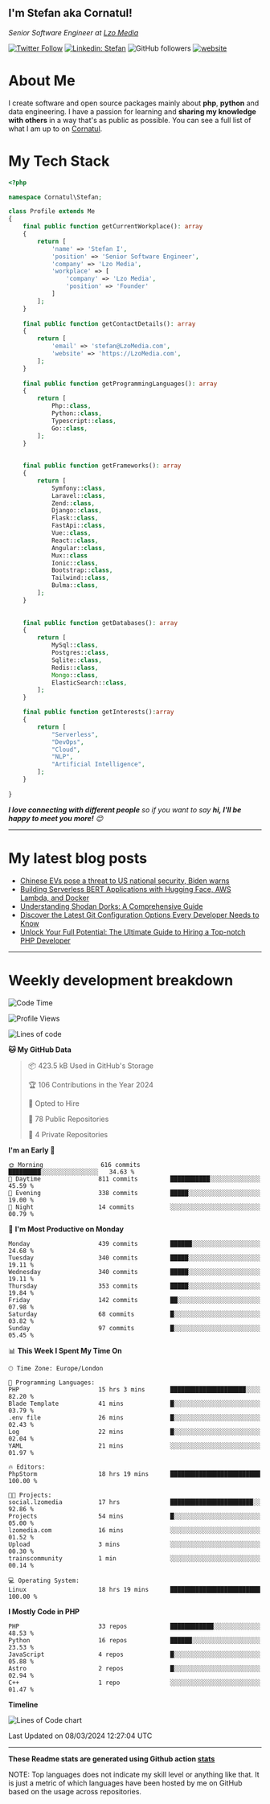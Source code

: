 <h2>I'm Stefan aka Cornatul! </h2>
<p><em>Senior Software Engineer at <a href="https:/lzomedia.com/">Lzo Media
</a>
</em></p>

[![Twitter Follow](https://img.shields.io/twitter/follow/cornatul?label=Follow)](https://twitter.com/intent/follow?screen_name=cornatul)
[![Linkedin: Stefan](https://img.shields.io/badge/cornatul-blue?style=flat-square&logo=Linkedin&logoColor=white&link=https://www.linkedin.com/in/cornatul/)](https://www.linkedin.com/in/cornatul/)
![GitHub followers](https://img.shields.io/github/followers/cornatul?label=Follow&style=social)
[![website](https://img.shields.io/badge/Website-46a2f1.svg?&style=flat-square&logo=Google-Chrome&logoColor=white&link=https://cornatul.com/)](https://cornatul.com/)



# About Me
I create software and open source packages mainly about **php**, **python** and data engineering. 
I have a passion for learning and **sharing my knowledge with others** in a way that's as public as possible. 
You can see a full list of what I am up to on [Cornatul](https://lzomedia.com).


# My Tech Stack

```php
<?php

namespace Cornatul\Stefan;

class Profile extends Me
{
    final public function getCurrentWorkplace(): array
    {
        return [
            'name' => 'Stefan I',
            'position' => 'Senior Software Engineer',
            'company' => 'Lzo Media',
            'workplace' => [
                'company' => 'Lzo Media',
                'position' => 'Founder'         
            ]
        ];
    }
    
    final public function getContactDetails(): array
    {
        return [
            'email' => 'stefan@LzoMedia.com',
            'website' => 'https://LzoMedia.com',
        ];
    }
    
    final public function getProgrammingLanguages(): array
    {
        return [
            Php::class,
            Python::class,
            Typescript::class,
            Go::class,
        ];
    }
    
    
    final public function getFrameworks(): array
    {
        return [
            Symfony::class,
            Laravel::class,
            Zend::class,
            Django::class,
            Flask::class,
            FastApi::class,
            Vue::class,
            React::class,
            Angular::class,
            Mux::class
            Ionic::class,
            Bootstrap::class,
            Tailwind::class,
            Bulma::class,
        ];
    }
    
    
    final public function getDatabases(): array
    {
        return [
            MySql::class,
            Postgres::class,
            Sqlite::class,
            Redis::class,
            Mongo::class,
            ElasticSearch::class,
        ];
    }

    final public function getInterests():array
    {
        return [
            "Serverless",
            "DevOps",
            "Cloud",
            "NLP",
            "Artificial Intelligence",
        ];
    }
   
}
```
 <em><b>I love connecting with different people</b> so if you want to say <b>hi, I'll be happy to meet you more!</b> 😊</em>

---
# My latest blog posts
<!-- BLOG-POST-LIST:START -->
- [Chinese EVs pose a threat to US national security, Biden warns](https://blog.lzomedia.com/chinese-evs-pose-a-threat-to-us-national-security-biden-warns/)
- [Building Serverless BERT Applications with Hugging Face, AWS Lambda, and Docker](https://blog.lzomedia.com/building-serverless-bert-applications-with-hugging-face-aws-lambda-and-docker/)
- [Understanding Shodan Dorks: A Comprehensive Guide](https://blog.lzomedia.com/understanding-shodan-dorks-a-comprehensive-guide/)
- [Discover the Latest Git Configuration Options Every Developer Needs to Know](https://blog.lzomedia.com/discover-the-latest-git-configuration-options-every-developer-needs-to-know/)
- [Unlock Your Full Potential: The Ultimate Guide to Hiring a Top-notch PHP Developer](https://blog.lzomedia.com/unlock-your-full-potential-the-ultimate-guide-to-hiring-a-top-notch-php-developer/)
<!-- BLOG-POST-LIST:END -->

---
# Weekly development breakdown
<!--START_SECTION:waka-->
![Code Time](http://img.shields.io/badge/Code%20Time-459%20hrs%2039%20mins-blue)

![Profile Views](http://img.shields.io/badge/Profile%20Views-0-blue)

![Lines of code](https://img.shields.io/badge/From%20Hello%20World%20I%27ve%20Written-9.0%20million%20lines%20of%20code-blue)

**🐱 My GitHub Data** 

> 📦 423.5 kB Used in GitHub's Storage 
 > 
> 🏆 106 Contributions in the Year 2024
 > 
> 💼 Opted to Hire
 > 
> 📜 78 Public Repositories 
 > 
> 🔑 4 Private Repositories 
 > 
**I'm an Early 🐤** 

```text
🌞 Morning                616 commits         █████████░░░░░░░░░░░░░░░░   34.63 % 
🌆 Daytime                811 commits         ███████████░░░░░░░░░░░░░░   45.59 % 
🌃 Evening                338 commits         █████░░░░░░░░░░░░░░░░░░░░   19.00 % 
🌙 Night                  14 commits          ░░░░░░░░░░░░░░░░░░░░░░░░░   00.79 % 
```
📅 **I'm Most Productive on Monday** 

```text
Monday                   439 commits         ██████░░░░░░░░░░░░░░░░░░░   24.68 % 
Tuesday                  340 commits         █████░░░░░░░░░░░░░░░░░░░░   19.11 % 
Wednesday                340 commits         █████░░░░░░░░░░░░░░░░░░░░   19.11 % 
Thursday                 353 commits         █████░░░░░░░░░░░░░░░░░░░░   19.84 % 
Friday                   142 commits         ██░░░░░░░░░░░░░░░░░░░░░░░   07.98 % 
Saturday                 68 commits          █░░░░░░░░░░░░░░░░░░░░░░░░   03.82 % 
Sunday                   97 commits          █░░░░░░░░░░░░░░░░░░░░░░░░   05.45 % 
```


📊 **This Week I Spent My Time On** 

```text
🕑︎ Time Zone: Europe/London

💬 Programming Languages: 
PHP                      15 hrs 3 mins       █████████████████████░░░░   82.20 % 
Blade Template           41 mins             █░░░░░░░░░░░░░░░░░░░░░░░░   03.79 % 
.env file                26 mins             █░░░░░░░░░░░░░░░░░░░░░░░░   02.43 % 
Log                      22 mins             █░░░░░░░░░░░░░░░░░░░░░░░░   02.04 % 
YAML                     21 mins             ░░░░░░░░░░░░░░░░░░░░░░░░░   01.97 % 

🔥 Editors: 
PhpStorm                 18 hrs 19 mins      █████████████████████████   100.00 % 

🐱‍💻 Projects: 
social.lzomedia          17 hrs              ███████████████████████░░   92.86 % 
Projects                 54 mins             █░░░░░░░░░░░░░░░░░░░░░░░░   05.00 % 
lzomedia.com             16 mins             ░░░░░░░░░░░░░░░░░░░░░░░░░   01.52 % 
Upload                   3 mins              ░░░░░░░░░░░░░░░░░░░░░░░░░   00.30 % 
trainscommunity          1 min               ░░░░░░░░░░░░░░░░░░░░░░░░░   00.14 % 

💻 Operating System: 
Linux                    18 hrs 19 mins      █████████████████████████   100.00 % 
```

**I Mostly Code in PHP** 

```text
PHP                      33 repos            ████████████░░░░░░░░░░░░░   48.53 % 
Python                   16 repos            ██████░░░░░░░░░░░░░░░░░░░   23.53 % 
JavaScript               4 repos             █░░░░░░░░░░░░░░░░░░░░░░░░   05.88 % 
Astro                    2 repos             █░░░░░░░░░░░░░░░░░░░░░░░░   02.94 % 
C++                      1 repo              ░░░░░░░░░░░░░░░░░░░░░░░░░   01.47 % 
```



**Timeline**

![Lines of Code chart](https://raw.githubusercontent.com/cornatul/cornatul/master/assets/bar_graph.png)


 Last Updated on 08/03/2024 12:27:04 UTC
<!--END_SECTION:waka-->


---


**These Readme stats are generated using Github action [stats](https://github.com/cornatul/stats)**

NOTE: Top languages does not indicate my skill level or anything like that. 
It is just a metric of which languages have been hosted by me on GitHub based on the usage across repositories. 
